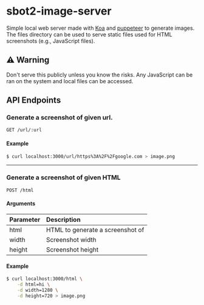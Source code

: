 # sbot2-image-server
Simple local web server made with [Koa](https://github.com/koajs/koa) and [puppeteer](https://github.com/GoogleChrome/puppeteer) to generate images. 
The files directory can be used to serve static files used for HTML screenshots (e.g., JavaScript files).

## ⚠ Warning
Don't serve this publicly unless you know the risks.  Any JavaScript can be ran on the system and local files can be accessed.

## API Endpoints
### Generate a screenshot of given url.
```
GET /url/:url
```

#### Example
```bash
$ curl localhost:3000/url/https%3A%2F%2Fgoogle.com > image.png
```

---

### Generate a screenshot of given HTML
```
POST /html
```

#### Arguments

| Parameter | Description                      |
| :-------- | :------------------------------- |
| html      | HTML to generate a screenshot of |
| width     | Screenshot width                 |
| height    | Screenshot height                |

#### Example
```bash
$ curl localhost:3000/html \
    -d html=hi \
    -d width=1280 \
    -d height=720 > image.png
```